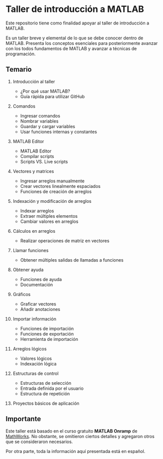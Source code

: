 # Taller de introducción a MATLAB

Este repositorio tiene como finalidad apoyar al taller de introducción a MATLAB.

Es un taller breve y elemental de lo que se debe conocer dentro de MATLAB. Presenta los conceptos esenciales para posteriormente avanzar con los todos fundamentos de MATLAB y avanzar a técnicas de programación.

## Temario
1. Introducción al taller
	- ¿Por qué usar MATLAB?
	- Guía rápida para utilizar GitHub

2. Comandos
	- Ingresar comandos
	- Nombrar variables
	- Guardar y cargar variables
	- Usar funciones internas y constantes

3. MATLAB Editor
	- MATLAB Editor
	- Compilar scripts
	- Scripts VS. Live scripts

4. Vectores y matrices
	- Ingresar arreglos manualmente
	- Crear vectores linealmente espaciados
	- Funciones de creación de arreglos

5. Indexación y modificación de arreglos
	- Indexar arreglos
	- Extraer múltiples elementos
	- Cambiar valores en arreglos

6. Cálculos en arreglos
	- Realizar operaciones de matriz en vectores

7. Llamar funciones
	- Obtener múltiples salidas de llamadas a funciones

8. Obtener ayuda
	- Funciones de ayuda
	- Documentación

9. Gráficos
	- Graficar vectores
	- Añadir anotaciones

10. Importar información
	- Funciones de importación
	- Funciones de exportación
	- Herramienta de importación

11. Arreglos lógicos
	- Valores lógicos
	- Indexación lógica

12. Estructuras de control
	- Estructuras de selección
	- Entrada definida por el usuario
	- Estructura de repetición

13. Proyectos básicos de aplicación

## Importante
Este taller está basado en el curso gratuito **MATLAB Onramp** de [MathWorks](http://mathworks.com "MathWorks"). No obstante, se omitieron ciertos detalles y agregaron otros que se consideraron necesarios.

Por otra parte, toda la información aquí presentada está en español.

